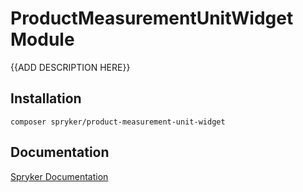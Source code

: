 # ProductMeasurementUnitWidget Module

{{ADD DESCRIPTION HERE}}

## Installation

```
composer spryker/product-measurement-unit-widget
```

## Documentation

[Spryker Documentation](https://academy.spryker.com)
